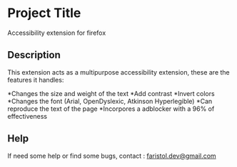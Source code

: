 # Project Title

Accessibility extension for firefox

## Description

This extension acts as a multipurpose accessibility extension, these are the features it handles:


*Changes the size and weight of the text
*Add contrast
*Invert colors
*Changes the font (Arial, OpenDyslexic, Atkinson Hyperlegible)
*Can reproduce the text of the page
*Incorpores a adblocker with a 96% of effectiveness

## Help

If need some help or find some bugs, contact : faristol.dev@gmail.com

